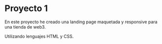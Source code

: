 # Proyecto 1 

En este proyecto he creado una landing page maquetada y responsive para una tienda de web3.

Utilizando lenguajes HTML y CSS.